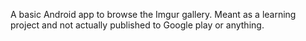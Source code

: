 A basic Android app to browse the Imgur gallery. Meant as a learning project and not actually published to Google play or anything.
